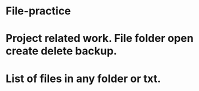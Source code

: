 # File-practice
# Project related work. File folder open create delete backup.
# List of files in any folder or txt.
